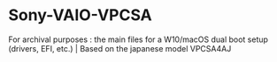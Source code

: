 # Sony-VAIO-VPCSA
For archival purposes : the main files for a W10/macOS dual boot setup (drivers, EFI, etc.) | Based on the japanese model VPCSA4AJ
